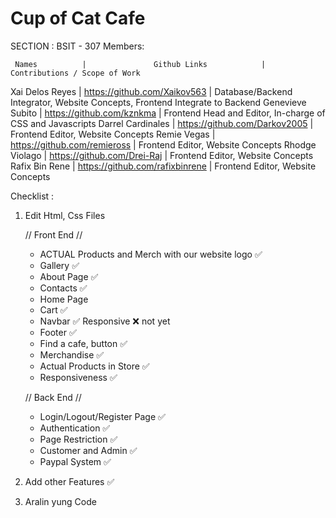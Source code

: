 # Cup of Cat Cafe

SECTION : BSIT - 307
Members:

     Names          |               Github Links            |                             Contributions / Scope of Work                 
Xai Delos Reyes     |     https://github.com/Xaikov563      |     Database/Backend Integrator, Website Concepts, Frontend Integrate to Backend
Genevieve Subito    |     https://github.com/kznkma         |     Frontend Head and Editor, In-charge of CSS and Javascripts
Darrel Cardinales   |     https://github.com/Darkov2005     |     Frontend Editor, Website Concepts
Remie Vegas         |     https://github.com/remieross      |     Frontend Editor, Website Concepts
Rhodge Violago      |     https://github.com/Drei-Raj       |     Frontend Editor, Website Concepts
Rafix Bin Rene      |     https://github.com/rafixbinrene   |     Frontend Editor, Website Concepts


Checklist :

1. Edit Html, Css Files

    // Front End //
      - ACTUAL Products and Merch with our website logo ✅
      - Gallery ✅
      - About Page ✅
      - Contacts ✅
      - Home Page 
      - Cart ✅
      - Navbar ✅ Responsive ❌ not yet
      - Footer ✅
      - Find a cafe, button ✅
      - Merchandise ✅
      - Actual Products in Store ✅ 
      - Responsiveness ✅ 
    

     // Back End //
      - Login/Logout/Register Page ✅
      - Authentication ✅
      - Page Restriction ✅
      - Customer and Admin ✅
      - Paypal System ✅
2. Add other Features ✅
3. Aralin yung Code